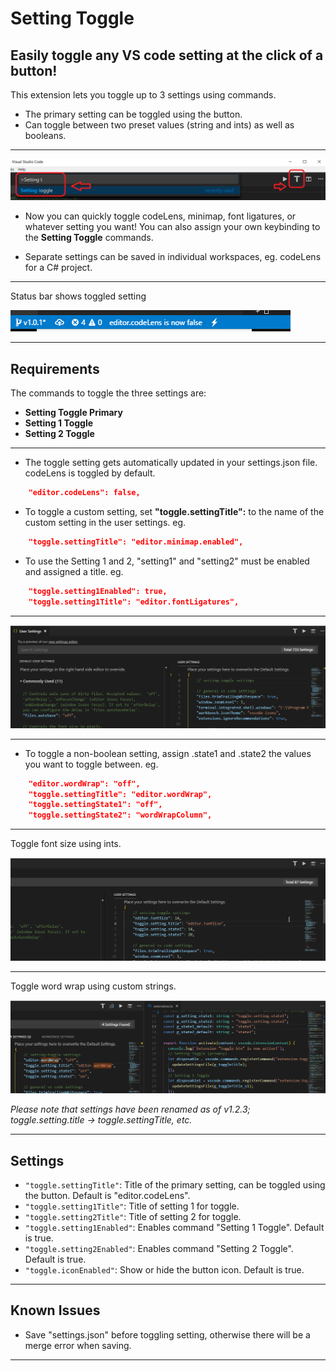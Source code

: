 # Setting Toggle

## Easily toggle any VS code setting at the **click of a button**!

This extension lets you toggle up to 3 settings using commands.
- The primary setting can be toggled using the button.
- Can toggle between two preset values (string and ints) as well as booleans.

---
<img src="https://raw.githubusercontent.com/Ho-Wan/vscode-setting-toggle/master/images/setting-toggle-img1.png" alt="setting-toggle-image1"/>

- Now you can quickly toggle codeLens, minimap, font ligatures, or whatever setting you want! You can also assign your own keybinding to the **Setting Toggle** commands.

- Separate settings can be saved in individual workspaces, eg. codeLens for a C# project.

---
Status bar shows toggled setting

<img src="https://raw.githubusercontent.com/Ho-Wan/vscode-setting-toggle/master/images/setting-toggle-status.gif" alt="setting-toggle-status.gif"/>

---
## Requirements


The commands to toggle the three settings are:
- **Setting Toggle Primary**
- **Setting 1 Toggle**
- **Setting 2 Toggle**
---
- The toggle setting gets automatically updated in your settings.json file. codeLens is toggled by default.
``` JSON
    "editor.codeLens": false,
```
- To toggle a custom setting, set **"toggle.settingTitle":** to the name of the custom setting in the user settings. eg.
``` JSON
    "toggle.settingTitle": "editor.minimap.enabled",
```
- To use the Setting 1 and 2, "setting1" and "setting2" must be enabled and assigned a title. eg.
``` JSON
    "toggle.setting1Enabled": true,
    "toggle.setting1Title": "editor.fontLigatures",
```
---
<img src="https://raw.githubusercontent.com/Ho-Wan/vscode-setting-toggle/master/images/setting-toggle.gif" alt="setting-toggle-demo.gif">

---
- To toggle a non-boolean setting, assign .state1 and .state2 the values you want to toggle between. eg.
``` JSON
    "editor.wordWrap": "off",
    "toggle.settingTitle": "editor.wordWrap",
    "toggle.settingState1": "off",
    "toggle.settingState2": "wordWrapColumn",
```
---
Toggle font size using ints.

<img src="https://raw.githubusercontent.com/Ho-Wan/vscode-setting-toggle/master/images/setting-toggle-states1.1.2a.gif" alt="setting-toggle-demo-states_ints.gif">

---
Toggle word wrap using custom strings.

<img src="https://raw.githubusercontent.com/Ho-Wan/vscode-setting-toggle/master/images/setting-toggle-states1.1.2b.gif" alt="setting-toggle-demo-states_strings.gif">

_Please note that settings have been renamed as of v1.2.3; toggle.setting.title -> toggle.settingTitle, etc._

---
## Settings

- `"toggle.settingTitle"`: Title of the primary setting, can be toggled using the button. Default is "editor.codeLens".
- `"toggle.setting1Title"`: Title of setting 1 for toggle.
- `"toggle.setting2Title"`: Title of setting 2 for toggle.
- `"toggle.setting1Enabled"`: Enables command "Setting 1 Toggle". Default is true.
- `"toggle.setting2Enabled"`: Enables command "Setting 2 Toggle". Default is true.
- `"toggle.iconEnabled"`: Show or hide the button icon. Default is true.

---
## Known Issues

- Save "settings.json" before toggling setting, otherwise there will be a merge error when saving.

---
